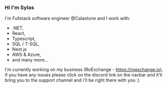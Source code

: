 ### Hi I'm Sylas

I'm Fullstack software engineer @Calastone and I work with:
- .NET,
- React,
- Typescript,
- SQL / T-SQL,
- Next.js
- AWS & Azure,
- and many more...

I'm currently working on my business (RoExchange - https://roexchange.io), if you have any issues please click on the discord link on the navbar and it'll bring you to the support channel and i'll be right there with you :)
